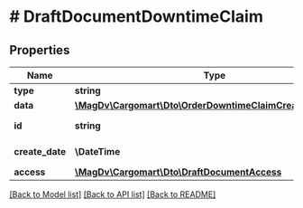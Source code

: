 # # DraftDocumentDowntimeClaim

## Properties

Name | Type | Description | Notes
------------ | ------------- | ------------- | -------------
**type** | **string** |  |
**data** | [**\MagDv\Cargomart\Dto\OrderDowntimeClaimCreateRequestV2**](OrderDowntimeClaimCreateRequestV2.md) |  |
**id** | **string** | Идентификатор черновика |
**create_date** | **\DateTime** | Дата создания черновика |
**access** | [**\MagDv\Cargomart\Dto\DraftDocumentAccess**](DraftDocumentAccess.md) |  | [optional]

[[Back to Model list]](../../README.md#models) [[Back to API list]](../../README.md#endpoints) [[Back to README]](../../README.md)
